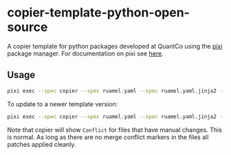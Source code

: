 # copier-template-python-open-source

A copier template for python packages developed at QuantCo using the [pixi](https://github.com/prefix-dev/pixi) package manager.
For documentation on pixi see [here](https://pixi.sh).

## Usage

```bash
pixi exec --spec copier --spec ruamel.yaml --spec ruamel.yaml.jinja2 -- copier copy --trust https://github.com/quantco/copier-template-python-open-source <destination-path>
```

To update to a newer template version:

```bash
pixi exec --spec copier --spec ruamel.yaml --spec ruamel.yaml.jinja2 -- copier update --defaults --trust
```

Note that copier will show `Conflict` for files that have manual changes.
This is normal. As long as there are no merge conflict markers in the files all patches applied cleanly.
